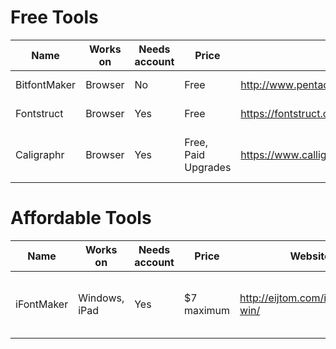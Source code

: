 # Free Tools

Name | Works on | Needs account | Price | Website | Other notes
---|---|---|---|---|---
BitfontMaker | Browser | No | Free | http://www.pentacom.jp/pentacom/bitfontmaker2/ | Limited resolution
Fontstruct | Browser | Yes | Free | https://fontstruct.com | Open-source
Caligraphr | Browser | Yes | Free, Paid Upgrades | https://www.calligraphr.com/en/ | Requires Scanner or PDF Editor

# Affordable Tools

Name | Works on | Needs account | Price | Website | Other notes
---|---|---|---|---|---
iFontMaker | Windows, iPad | Yes | $7 maximum | http://eijtom.com/ifontmaker-win/ | Requires Windows Store or App Store
